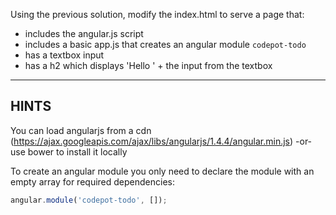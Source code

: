 Using the previous solution, modify the index.html to serve a page that:
 - includes the angular.js script
 - includes a basic app.js that creates an angular module `codepot-todo`
 - has a textbox input
 - has a h2 which displays 'Hello ' + the input from the textbox

-----------------------------

## HINTS

You can load angularjs from a cdn (https://ajax.googleapis.com/ajax/libs/angularjs/1.4.4/angular.min.js) -or- use bower to install it locally

To create an angular module you only need to declare the module with an empty array for required dependencies:
```javascript
angular.module('codepot-todo', []);
```